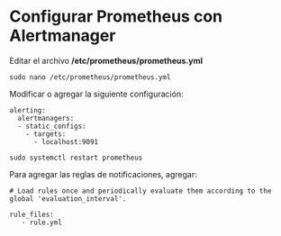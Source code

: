 # Configurar Prometheus con Alertmanager

Editar el archivo **/etc/prometheus/prometheus.yml**

```
sudo nano /etc/prometheus/prometheus.yml
```

Modificar o agregar la siguiente configuración:
```
alerting:
  alertmanagers:
  - static_configs:
    - targets:
      - localhost:9091
```

```
sudo systemctl restart prometheus
```

Para agregar las reglas de notificaciones, agregar:
```
# Load rules once and periodically evaluate them according to the global 'evaluation_interval'.

rule_files:
   - rule.yml

```

